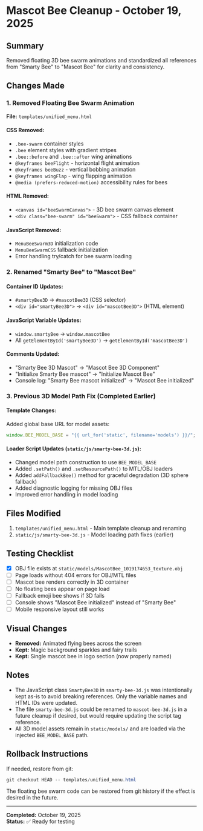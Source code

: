 # Mascot Bee Cleanup - October 19, 2025

## Summary
Removed floating 3D bee swarm animations and standardized all references from "Smarty Bee" to "Mascot Bee" for clarity and consistency.

## Changes Made

### 1. Removed Floating Bee Swarm Animation
**File:** `templates/unified_menu.html`

#### CSS Removed:
- `.bee-swarm` container styles
- `.bee` element styles with gradient stripes
- `.bee::before` and `.bee::after` wing animations
- `@keyframes beeFlight` - horizontal flight animation
- `@keyframes beeBuzz` - vertical bobbing animation
- `@keyframes wingFlap` - wing flapping animation
- `@media (prefers-reduced-motion)` accessibility rules for bees

#### HTML Removed:
- `<canvas id="beeSwarmCanvas">` - 3D bee swarm canvas element
- `<div class="bee-swarm" id="beeSwarm">` - CSS fallback container

#### JavaScript Removed:
- `MenuBeeSwarm3D` initialization code
- `MenuBeeSwarmCSS` fallback initialization
- Error handling try/catch for bee swarm loading

### 2. Renamed "Smarty Bee" to "Mascot Bee"

#### Container ID Updates:
- `#smartyBee3D` → `#mascotBee3D` (CSS selector)
- `<div id="smartyBee3D">` → `<div id="mascotBee3D">` (HTML element)

#### JavaScript Variable Updates:
- `window.smartyBee` → `window.mascotBee`
- All `getElementById('smartyBee3D')` → `getElementById('mascotBee3D')`

#### Comments Updated:
- "Smarty Bee 3D Mascot" → "Mascot Bee 3D Component"
- "Initialize Smarty Bee mascot" → "Initialize Mascot Bee"
- Console log: "Smarty Bee mascot initialized" → "Mascot Bee initialized"

### 3. Previous 3D Model Path Fix (Completed Earlier)

#### Template Changes:
Added global base URL for model assets:
```javascript
window.BEE_MODEL_BASE = "{{ url_for('static', filename='models') }}/";
```

#### Loader Script Updates (`static/js/smarty-bee-3d.js`):
- Changed model path construction to use `BEE_MODEL_BASE`
- Added `.setPath()` and `.setResourcePath()` to MTL/OBJ loaders
- Added `addFallbackBee()` method for graceful degradation (3D sphere fallback)
- Added diagnostic logging for missing OBJ files
- Improved error handling in model loading

## Files Modified
1. `templates/unified_menu.html` - Main template cleanup and renaming
2. `static/js/smarty-bee-3d.js` - Model loading path fixes (earlier)

## Testing Checklist
- [x] OBJ file exists at `static/models/MascotBee_1019174653_texture.obj`
- [ ] Page loads without 404 errors for OBJ/MTL files
- [ ] Mascot bee renders correctly in 3D container
- [ ] No floating bees appear on page load
- [ ] Fallback emoji bee shows if 3D fails
- [ ] Console shows "Mascot Bee initialized" instead of "Smarty Bee"
- [ ] Mobile responsive layout still works

## Visual Changes
- **Removed:** Animated flying bees across the screen
- **Kept:** Magic background sparkles and fairy trails
- **Kept:** Single mascot bee in logo section (now properly named)

## Notes
- The JavaScript class `SmartyBee3D` in `smarty-bee-3d.js` was intentionally kept as-is to avoid breaking references. Only the variable names and HTML IDs were updated.
- The file `smarty-bee-3d.js` could be renamed to `mascot-bee-3d.js` in a future cleanup if desired, but would require updating the script tag reference.
- All 3D model assets remain in `static/models/` and are loaded via the injected `BEE_MODEL_BASE` path.

## Rollback Instructions
If needed, restore from git:
```powershell
git checkout HEAD -- templates/unified_menu.html
```

The floating bee swarm code can be restored from git history if the effect is desired in the future.

---
**Completed:** October 19, 2025  
**Status:** ✅ Ready for testing
